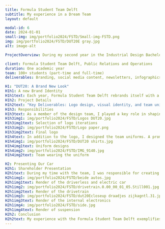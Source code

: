 ```yaml
---
title: Formula Student Team Delft
subtitle: My experience in a Dream Team
layout: default

modal-id: 6
date: 2024-01-01
small-img: img/portfolio2024/FSTD/Small-img-FSTD.png
img: img/portfolio2024/FSTD/DUT20E gray.jpg
alt: image-alt

ProjectOverview: During my second year in the Industrial Design Bachelor program at TU Delft, I joined Formula Student Team Delft, one of the university’s Dream Teams. These teams consist of cross-faculty students who come together for a year to develop innovative, technologically advanced machines. I was part of the Public Relations and Operations department, contributing part-time to a team of over 100 members, both part-time and full-time.

client: Formula Student Team Delft, Public Relations and Operations
duration: One academic year
team: 100+ students (part-time and full-time)
deliverables: Branding, social media content, newsletters, infographics, renders for car reveal presentation

H1: "DUT20: A Brand New Look"
H1h1: A new Brand Identity
H1h1text: Each year, Formula Student Team Delft rebrands itself with a fresh identity, aiming to stand out from previous iterations while encapsulating the team’s core values. DUT20 was the name of our team that year. The challenge was to create a logo and visual identity for DUT20 that represented speed, daring, and innovation, while also honoring the collaboration between TU Delft and MIT.
H1h2: Project Details
H1h2text: "Key Deliverables: Logo design, visual identity, and team uniforms."
H1h3: Responsibilities
H1h3text: As a member of the design team, I played a key role in shaping the brand identity for DUT20. The final logo featured a wheel symbolizing speed, complemented by bold elements such as the aggressive eyes from our car livery, to project a daring and dynamic image. We carefully chose a typeface that reflected the technical expertise of both TU Delft and MIT. Primarily for internal use, this logo represents the team for the year.
H1h3img1: img/portfolio2024/FSTD/Logos DUT20.jpg
H1h3img1text: Selection of logo iterations
H1h3img2: img/portfolio2024/FSTD/Logo paper.png
H1h3img2text: Final logo
H1h4text: In addition to the logo, I designed the team uniforms. A prominent front stripe, symbolizing the race track, highlights the team’s values of speed and audacity. The design balances TU Delft's dark blue tones with a red stripe representing MIT, creating a unified and energetic visual identity. Instead of the DUT20 logo, the uniforms feature the Formula Student Team Delft logo for external representation. For the Driverless team, the uniform includes two arrowhead symbols in the universities' colors, representing speed and innovative forward-thinking.
H1h4img1: img/portfolio2024/FSTD/DUT20 shirts.jpg
H1h4img1text: Uniform designs
H1h4img2: img/portfolio2024/FSTD/IMG_9140.jpg
H1h4img2text: Team wearing the uniform

H2: Presenting Our Car
H2h1: Shareholder Presentation
H2h1text: During my time with the team, I was responsible for creating a variety of content for our social media platforms, newsletters, and infographics. My most significant task was producing high-quality renders for the official car reveal presentation to our shareholders. Working from a request list and blueprints of the car, I used Keyshot 9 to create these renders, which were critical in visually communicating the technical sophistication and design innovation of our vehicles. 
H2h1img1: img/portfolio2024/FSTD/beide autos.jpg
H2h1img1text: Render of the driverless and electric car
H2h1img2: img/portfolio2024/FSTD/drivetrain.0.00_00_01_05.Still001.jpg
H2h1img2text: Render of the drivetrain
H2h1img3: img/portfolio2024/FSTD/dut20Ecloseup draadjes zijkagntl.31.jpg
H2h1img3text: Render of the internal electronics
H2h1img4: img/portfolio2024/FSTD/side.jpg
H2h1img4text: Render of suspension
H2h2: Conclusion
H2h2text: My experience with the Formula Student Team Delft exemplifies my ability to contribute to large, cross-disciplinary teams in a high-stakes environment. I played a key role in developing a bold new brand identity for DUT20 and effectively communicated the team's vision through a variety of media. My work in creating the logo, team uniforms, and high-quality renders for the car reveal presentation not only strengthened the team's public presence but also showcased my skills in design, branding, and visual communication. This project highlighted my adaptability, creativity, and ability to deliver impactful results.
---
```

